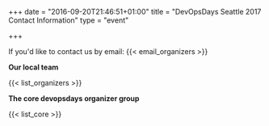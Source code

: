 +++
date = "2016-09-20T21:46:51+01:00"
title = "DevOpsDays Seattle 2017 Contact Information"
type = "event"


+++

If you'd like to contact us by email: {{< email_organizers >}}

**Our local team**

{{< list_organizers >}}

**The core devopsdays organizer group**

{{< list_core >}}

